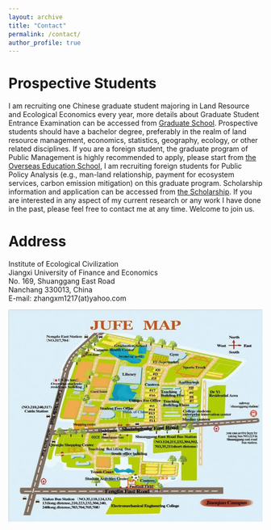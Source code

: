 ```yaml
---
layout: archive
title: "Contact"
permalink: /contact/
author_profile: true
---
```

# Prospective Students

I am recruiting one Chinese graduate student majoring in Land Resource and Ecological Economics every year, more details about Graduate Student Entrance Examination can be accessed from [Graduate School](http://grs.jxufe.edu.cn/news-show-3546.html). Prospective students should have a bachelor degree, preferably in the realm of land resource management, economics, statistics, geography, ecology, or other related disciplines. If you are a foreign student, the graduate program of Public Management is highly recommended to apply, please start from [the Overseas Education School](http://oesenglish.jxufe.edu.cn/), I am recruiting foreign students for Public Policy Analysis (e.g., man-land relationship, payment for ecosystem services, carbon emission mitigation) on this graduate program. Scholarship information and application can be accessed from [the Scholarship](http://oes.jxufe.edu.cn/news-list-jiangsxuehjinx.html). If you are interested in any aspect of my current research or any work I have done in the past, please feel free to contact me at any time. Welcome to join us.

# Address

Institute of Ecological Civilization  
Jiangxi University of Finance and Economics  
No. 169, Shuanggang East Road  
Nanchang 330013, China  
E-mail: zhangxm1217(at)yahoo.com

<img src='/images/gallery/JUFE_Map.jpg'> 
